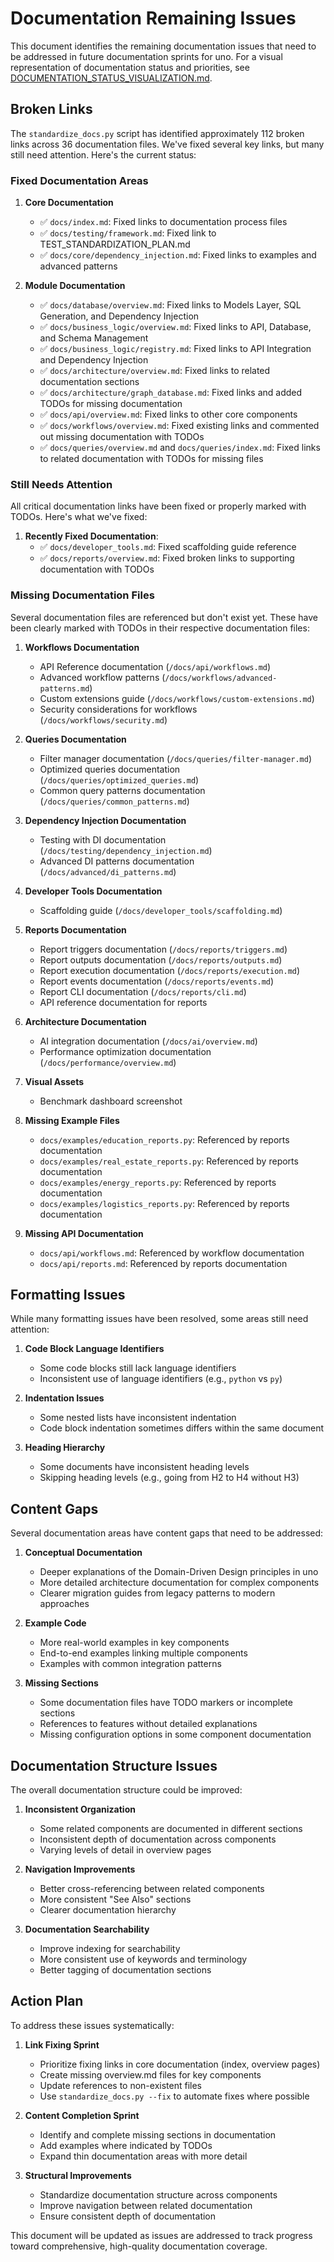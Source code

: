 # Documentation Remaining Issues

This document identifies the remaining documentation issues that need to be addressed in future documentation sprints for uno. For a visual representation of documentation status and priorities, see [DOCUMENTATION_STATUS_VISUALIZATION.md](./DOCUMENTATION_STATUS_VISUALIZATION.md).

## Broken Links

The `standardize_docs.py` script has identified approximately 112 broken links across 36 documentation files. We've fixed several key links, but many still need attention. Here's the current status:

### Fixed Documentation Areas

1. **Core Documentation**
   - ✅ `docs/index.md`: Fixed links to documentation process files
   - ✅ `docs/testing/framework.md`: Fixed link to TEST_STANDARDIZATION_PLAN.md
   - ✅ `docs/core/dependency_injection.md`: Fixed links to examples and advanced patterns

2. **Module Documentation**
   - ✅ `docs/database/overview.md`: Fixed links to Models Layer, SQL Generation, and Dependency Injection
   - ✅ `docs/business_logic/overview.md`: Fixed links to API, Database, and Schema Management 
   - ✅ `docs/business_logic/registry.md`: Fixed links to API Integration and Dependency Injection
   - ✅ `docs/architecture/overview.md`: Fixed links to related documentation sections
   - ✅ `docs/architecture/graph_database.md`: Fixed links and added TODOs for missing documentation
   - ✅ `docs/api/overview.md`: Fixed links to other core components
   - ✅ `docs/workflows/overview.md`: Fixed existing links and commented out missing documentation with TODOs
   - ✅ `docs/queries/overview.md` and `docs/queries/index.md`: Fixed links to related documentation with TODOs for missing files

### Still Needs Attention

All critical documentation links have been fixed or properly marked with TODOs. Here's what we've fixed:

1. **Recently Fixed Documentation**:
   - ✅ `docs/developer_tools.md`: Fixed scaffolding guide reference
   - ✅ `docs/reports/overview.md`: Fixed broken links to supporting documentation with TODOs

### Missing Documentation Files

Several documentation files are referenced but don't exist yet. These have been clearly marked with TODOs in their respective documentation files:

1. **Workflows Documentation**
   - API Reference documentation (`/docs/api/workflows.md`)
   - Advanced workflow patterns (`/docs/workflows/advanced-patterns.md`)
   - Custom extensions guide (`/docs/workflows/custom-extensions.md`)
   - Security considerations for workflows (`/docs/workflows/security.md`)

2. **Queries Documentation**
   - Filter manager documentation (`/docs/queries/filter-manager.md`)
   - Optimized queries documentation (`/docs/queries/optimized_queries.md`)
   - Common query patterns documentation (`/docs/queries/common_patterns.md`)

3. **Dependency Injection Documentation**
   - Testing with DI documentation (`/docs/testing/dependency_injection.md`)
   - Advanced DI patterns documentation (`/docs/advanced/di_patterns.md`)

4. **Developer Tools Documentation**
   - Scaffolding guide (`/docs/developer_tools/scaffolding.md`)

5. **Reports Documentation**
   - Report triggers documentation (`/docs/reports/triggers.md`)
   - Report outputs documentation (`/docs/reports/outputs.md`)
   - Report execution documentation (`/docs/reports/execution.md`)
   - Report events documentation (`/docs/reports/events.md`)
   - Report CLI documentation (`/docs/reports/cli.md`)
   - API reference documentation for reports

6. **Architecture Documentation**
   - AI integration documentation (`/docs/ai/overview.md`)
   - Performance optimization documentation (`/docs/performance/overview.md`)

7. **Visual Assets**
   - Benchmark dashboard screenshot

8. **Missing Example Files**
   - `docs/examples/education_reports.py`: Referenced by reports documentation
   - `docs/examples/real_estate_reports.py`: Referenced by reports documentation
   - `docs/examples/energy_reports.py`: Referenced by reports documentation
   - `docs/examples/logistics_reports.py`: Referenced by reports documentation

9. **Missing API Documentation**
   - `docs/api/workflows.md`: Referenced by workflow documentation
   - `docs/api/reports.md`: Referenced by reports documentation

## Formatting Issues

While many formatting issues have been resolved, some areas still need attention:

1. **Code Block Language Identifiers**
   - Some code blocks still lack language identifiers
   - Inconsistent use of language identifiers (e.g., `python` vs `py`)

2. **Indentation Issues**
   - Some nested lists have inconsistent indentation
   - Code block indentation sometimes differs within the same document

3. **Heading Hierarchy**
   - Some documents have inconsistent heading levels
   - Skipping heading levels (e.g., going from H2 to H4 without H3)

## Content Gaps

Several documentation areas have content gaps that need to be addressed:

1. **Conceptual Documentation**
   - Deeper explanations of the Domain-Driven Design principles in uno
   - More detailed architecture documentation for complex components
   - Clearer migration guides from legacy patterns to modern approaches

2. **Example Code**
   - More real-world examples in key components
   - End-to-end examples linking multiple components
   - Examples with common integration patterns

3. **Missing Sections**
   - Some documentation files have TODO markers or incomplete sections
   - References to features without detailed explanations
   - Missing configuration options in some component documentation

## Documentation Structure Issues

The overall documentation structure could be improved:

1. **Inconsistent Organization**
   - Some related components are documented in different sections
   - Inconsistent depth of documentation across components
   - Varying levels of detail in overview pages

2. **Navigation Improvements**
   - Better cross-referencing between related components
   - More consistent "See Also" sections
   - Clearer documentation hierarchy

3. **Documentation Searchability**
   - Improve indexing for searchability
   - More consistent use of keywords and terminology
   - Better tagging of documentation sections

## Action Plan

To address these issues systematically:

1. **Link Fixing Sprint**
   - Prioritize fixing links in core documentation (index, overview pages)
   - Create missing overview.md files for key components
   - Update references to non-existent files
   - Use `standardize_docs.py --fix` to automate fixes where possible

2. **Content Completion Sprint**
   - Identify and complete missing sections in documentation
   - Add examples where indicated by TODOs
   - Expand thin documentation areas with more detail

3. **Structural Improvements**
   - Standardize documentation structure across components
   - Improve navigation between related documentation
   - Ensure consistent depth of documentation

This document will be updated as issues are addressed to track progress toward comprehensive, high-quality documentation coverage.